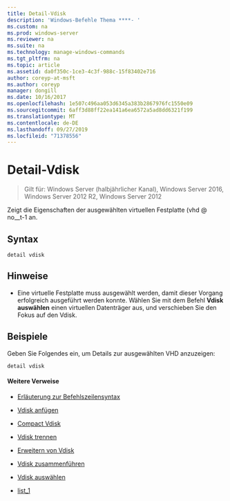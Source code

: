 ```yaml
---
title: Detail-Vdisk
description: 'Windows-Befehle Thema ****- '
ms.custom: na
ms.prod: windows-server
ms.reviewer: na
ms.suite: na
ms.technology: manage-windows-commands
ms.tgt_pltfrm: na
ms.topic: article
ms.assetid: da0f350c-1ce3-4c3f-988c-15f83402e716
author: coreyp-at-msft
ms.author: coreyp
manager: dongill
ms.date: 10/16/2017
ms.openlocfilehash: 1e507c496aa053d6345a383b2867976fc1550e09
ms.sourcegitcommit: 6aff3d88ff22ea141a6ea6572a5ad8dd6321f199
ms.translationtype: MT
ms.contentlocale: de-DE
ms.lasthandoff: 09/27/2019
ms.locfileid: "71378556"
---
```

# <a name="detail-vdisk"></a>Detail-Vdisk

>Gilt für: Windows Server (halbjährlicher Kanal), Windows Server 2016, Windows Server 2012 R2, Windows Server 2012

Zeigt die Eigenschaften der ausgewählten virtuellen Festplatte \(vhd @ no__t-1 an.  
  
## <a name="syntax"></a>Syntax  
  
```  
detail vdisk  
```  
  
## <a name="remarks"></a>Hinweise  
  
-   Eine virtuelle Festplatte muss ausgewählt werden, damit dieser Vorgang erfolgreich ausgeführt werden konnte. Wählen Sie mit dem Befehl **Vdisk auswählen** einen virtuellen Datenträger aus, und verschieben Sie den Fokus auf den Vdisk.  
  
## <a name="BKMK_examples"></a>Beispiele  
Geben Sie Folgendes ein, um Details zur ausgewählten VHD anzuzeigen:  
  
```  
detail vdisk  
```  
  
#### <a name="additional-references"></a>Weitere Verweise  
  
-   [Erläuterung zur Befehlszeilensyntax](command-line-syntax-key.md)  
  
-   [Vdisk anfügen](attach-vdisk.md)  
  
-   [Compact Vdisk](compact-vdisk.md)  
  
  
  
-   [Vdisk trennen](detach-vdisk.md)  
  
-   [Erweitern von Vdisk](expand-vdisk.md)  
  
-   [Vdisk zusammenführen](merge-vdisk.md)  
  
-   [Vdisk auswählen](select-vdisk.md)  
  
-   [list_1](list_1.md)  
  

